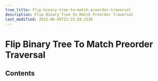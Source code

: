 ```yaml
---
tree_title: flip-binary-tree-to-match-preorder-traversal
description: Flip Binary Tree To Match Preorder Traversal
last_modified: 2022-06-09T21:23:28.2328
---
```


# Flip Binary Tree To Match Preorder Traversal

## Contents
